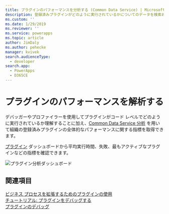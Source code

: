 ```yaml
---
title: プラグインのパフォーマンスを分析する (Common Data Service) | Microsoft Docs
description: 登録済みプラグインがどのように実行されているかについてのデータを検索および分析する方法を説明します。
ms.custom: ''
ms.date: 1/29/2019
ms.reviewer: ''
ms.service: powerapps
ms.topic: article
author: JimDaly
ms.author: pehecke
manager: kvivek
search.audienceType:
  - developer
search.app:
  - PowerApps
  - D365CE
---
```

# <a name="analyze-plug-in-performance"></a>プラグインのパフォーマンスを解析する

デバッガーやプロファイラーを使用してプラグインがコード レベルでどのように実行されているか理解することに加え、[Common Data Service 分析](/power-platform/admin/analytics-common-data-service) を用いて組織の登録済みプラグインの全体的なパフォーマンスに関する指標を取得できます。

[プラグイン](/power-platform/admin/analytics-common-data-service#plug-ins) ダッシュボードから平均実行時間、失敗、最もアクティブなプラグインなどの指標を確認できます。

![プラグイン分析ダッシュボード](media/cds-insights-plugins.png)

## <a name="see-also"></a>関連項目

[ビジネス プロセスを拡張するためのプラグインの使用](plug-ins.md)  
[チュートリアル: プラグインをデバッグする](tutorial-debug-plug-in.md)  
[プラグインのデバッグ](debug-plug-in.md)